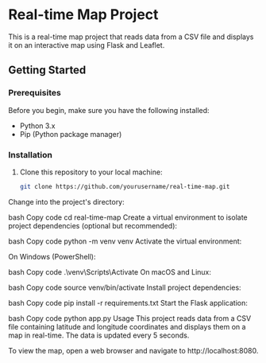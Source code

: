 # Real-time Map Project

This is a real-time map project that reads data from a CSV file and displays it on an interactive map using Flask and Leaflet.

## Getting Started

### Prerequisites

Before you begin, make sure you have the following installed:

- Python 3.x
- Pip (Python package manager)

### Installation

1. Clone this repository to your local machine:

   ```bash
   git clone https://github.com/yourusername/real-time-map.git
Change into the project's directory:

bash
Copy code
cd real-time-map
Create a virtual environment to isolate project dependencies (optional but recommended):

bash
Copy code
python -m venv venv
Activate the virtual environment:

On Windows (PowerShell):

bash
Copy code
.\venv\Scripts\Activate
On macOS and Linux:

bash
Copy code
source venv/bin/activate
Install project dependencies:

bash
Copy code
pip install -r requirements.txt
Start the Flask application:

bash
Copy code
python app.py
Usage
This project reads data from a CSV file containing latitude and longitude coordinates and displays them on a map in real-time. The data is updated every 5 seconds.

To view the map, open a web browser and navigate to http://localhost:8080.
